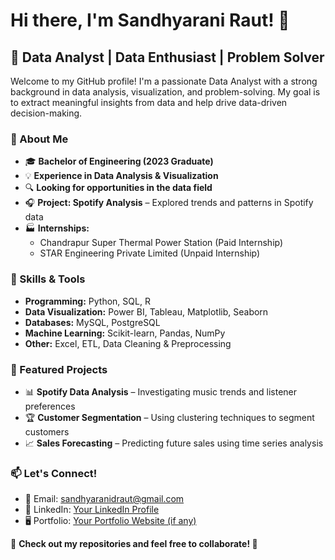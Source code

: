 # Hi there, I'm Sandhyarani Raut! 👋

## 🚀 Data Analyst | Data Enthusiast | Problem Solver

Welcome to my GitHub profile! I'm a passionate Data Analyst with a strong background in data analysis, visualization, and problem-solving. My goal is to extract meaningful insights from data and help drive data-driven decision-making.

### 📌 About Me
- 🎓 **Bachelor of Engineering (2023 Graduate)**
- 💡 **Experience in Data Analysis & Visualization**
- 🔍 **Looking for opportunities in the data field**
- 🎧 **Project: Spotify Analysis** – Explored trends and patterns in Spotify data
- 🏭 **Internships:**
  - Chandrapur Super Thermal Power Station (Paid Internship)
  - STAR Engineering Private Limited (Unpaid Internship)

### 🔧 Skills & Tools
- **Programming:** Python, SQL, R
- **Data Visualization:** Power BI, Tableau, Matplotlib, Seaborn
- **Databases:** MySQL, PostgreSQL
- **Machine Learning:** Scikit-learn, Pandas, NumPy
- **Other:** Excel, ETL, Data Cleaning & Preprocessing

### 📂 Featured Projects
- 📊 **Spotify Data Analysis** – Investigating music trends and listener preferences
- 🏆 **Customer Segmentation** – Using clustering techniques to segment customers
- 📈 **Sales Forecasting** – Predicting future sales using time series analysis

### 📫 Let's Connect!
- 📩 Email: sandhyaranidraut@gmail.com
- 💼 LinkedIn: [Your LinkedIn Profile](#)
- 🖥️ Portfolio: [Your Portfolio Website (if any)](#)

📌 **Check out my repositories and feel free to collaborate! 🚀**
